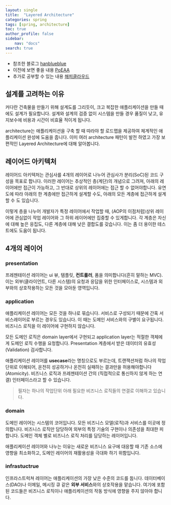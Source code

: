 ```yaml
---
layout: single
title:  "Layered Architecture"
categories: spring
tags: [spring, architecture]
toc: true
author_profile: false
sidebar:
    nav: "docs"
search: true
---
```


+ 참조한 블로그 [hanblueblue](https://velog.io/@hanblueblue/%EB%B2%88%EC%97%AD-Layered-Architecture)  
+ 이전에 보면 좋을 내용 [PoEAA](https://jojoldu.tistory.com/603)
+ 추가로 공부할 수 있는 내용 [해피클라우드](https://happycloud-lee.tistory.com/94)

## 설계를 고려하는 이유
커다란 건축물을 만들기 위해 설계도를 그리듯이, 크고 복잡한 애플리케이션을 만들 때에도 설계가 필요합니다. 설계와 설계의 검증 없이 시스템을 만들 경우 품질이 낮고, 유지보수에 비용과 시간이 비효율 적이게 됩니다. 

architecture는 애플리케이션을 구축 할 때 따라야 할 로드맵을 제공하여 체계적인 애플리케이션 완성에 도움을 줍니다. 이미 여러 architecture 패턴이 발전 하였고 가장 보편적인 Layered Architecture에 대해 알아봅니다.  

## 레이어드 아키텍처
레이어드 아키텍처는 관심사를 4개의 레이어로 나누어 관심사가 분리(SoC)된 코드 구성을 목표로 합니다. 이러한 레이어는 추상적인 층(계단)의 개념으로 그려져, 아래의 레이어에만 접근이 가능하고, 그 반대로 상위의 레이어에는 접근 할 수 없어야합니다. 유연도에 따라 아래의 한 계층에만 접근하게 설계할 수도, 아래의 모든 계층에 접근하게 설계할 수 도 있습니다.  

이렇게 층을 나누어 개발자가 특정 레이어에서 작업할 때, (AOP의 이점처럼)상위 레이어에 관심없이 작업 레이어와 그 하위 레이어에만 집중할 수 있게합니다. 각 계층은 자신에 대해 높은 응집도, 다른 계층에 대해 낮은 결합도를 갖습니다. 이는 좀 더 용이한 테스트에도 도움이 됩니다.  

## 4개의 레이어

### presentation
프레젠테이션 레이어는 ui 뷰, 템플릿, **컨트롤러**, 폼을 의미합니다(흔히 말하는 MVC). 이는 외부(클라이언트, 다른 시스템)의 요청과 응답을 위한 인터페이스로, 시스템과 외부와의 상호작용하는 모든 것을 모아둔 영역입니다.

### application
애플리케이션 레이어는 모든 것을 하나로 묶습니다. 서비스로 구성되기 때문에 간혹 서비스레이어로 부르는 경우도 있습니다. 이 때는 도메인 서비스와의 구별이 요구됩니다. 비즈니스 로직을 이 레이어에 구현하지 않습니다.  

모든 도메인 로직은 domain layer에서 구현되고 application layer는 적절한 객체에게 도메인 로직 수행을 요청합니다. Presentation 계층에서 받은 데이터의 유효성 (Validation) 검사합니다.  

애플리케이션 레이어를 **usecase**라는 명칭으로도 부르는데, 트랜잭션처럼 하나의 작업단위로 이해되어, 온전히 성공하거나 온전히 실패하는 결과만을 허용해야합니다(Atomicity). 비즈니스 로직과 프레젠테이션 간의 (직접적으로 통신하지 않게 하는 연결) 인터페이스라고 할 수 있습니다.

> 필자는 하나의 작업단위 아래 필요한 비즈니스 로직들의 연결로 이해하고 있습니다.

### domain
도메인 레이어는 시스템의 코어입니다. 모든 비즈니스 모델(로직)과 서비스를 이곳에 정의합니다. 비즈니스 로직만 담당하여 외부의 특정 기술의 구현이나 의존성을 최대한 피합니다. 도메인 객체 별로 비즈니스 로직 처리를 담당하는 레이어입니다.  

애플리케이션 레이어와 나누는 이유는 새로운 비즈니스 요구에 대응할 때 기존 소스에 영향을 최소화하고, 도메인 레이어의 재활용성을 극대화 하기 위함입니다.  

### infrastuctrue
인프라스트럭쳐 레이어는 애플리케이션의 가장 낮은 수준의 코드를 둡니다. 데이터베이스(DAO)나 이메일, 메시징 큐 같은 **외부 서비스**와의 상호작용을 맡습니다. 여기에 포함된 코드들은 비즈니스 로직이나 애플리케이션의 작동 방식에 영향을 주지 않아야 합니다.
